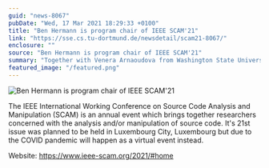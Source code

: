 ```yaml
---
guid: "news-8067"
pubDate: "Wed, 17 Mar 2021 18:29:33 +0100"
title: "Ben Hermann is program chair of IEEE SCAM'21"
link: "https://sse.cs.tu-dortmund.de/newsdetail/scam21-8067/"
enclosure: ""
source: "Ben Hermann is program chair of IEEE SCAM'21"
summary: "Together with Venera Arnaoudova from Washington State University Prof."
featured_image: "/featured.png"
---
```

![Ben Hermann is program chair of IEEE SCAM'21](/featured.png)

The IEEE International Working Conference on Source Code Analysis and Manipulation (SCAM) is an annual event which brings together researchers concerned with the analysis and/or manipulation of source code. It's 21st issue was planned to be held in Luxembourg City, Luxembourg but due to the COVID pandemic will happen as a virtual event instead.

Website: <https://www.ieee-scam.org/2021/#home>
